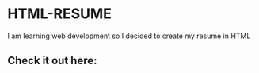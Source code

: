 # HTML-RESUME
I am learning web development so I decided to create my resume in HTML
## Check it out here:
